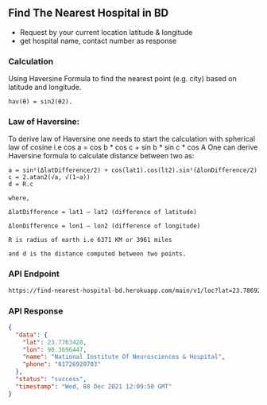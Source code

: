 ## Find The Nearest Hospital in BD
* Request by your current location latitude & longitude
* get hospital name, contact number as response

### Calculation
Using Haversine Formula to find the nearest point (e.g. city) based on latitude and longitude.
```
hav(θ) = sin2(θ2).
```

### Law of Haversine:
To derive law of Haversine one needs to start the calculation with spherical law of cosine i.e cos a = cos b * cos c + sin b * sin c * cos A 
One can derive Haversine formula to calculate distance between two as:
```
a = sin²(ΔlatDifference/2) + cos(lat1).cos(lt2).sin²(ΔlonDifference/2)
c = 2.atan2(√a, √(1−a))
d = R.c

where,

ΔlatDifference = lat1 – lat2 (difference of latitude)

ΔlonDifference = lon1 – lon2 (difference of longitude)

R is radius of earth i.e 6371 KM or 3961 miles

and d is the distance computed between two points.
```


### API Endpoint
```html
https://find-nearest-hospital-bd.herokuapp.com/main/v1/loc?lat=23.7869245&lng=90.3774381
```

### API Response
```json
{
  "data": {
    "lat": 23.7763428,
    "lon": 90.3696447,
    "name": "National Institute Of Neurosciences & Hospital",
    "phone": "01726920703"
  },
  "status": "success",
  "timestamp": "Wed, 08 Dec 2021 12:09:50 GMT"
}
```
